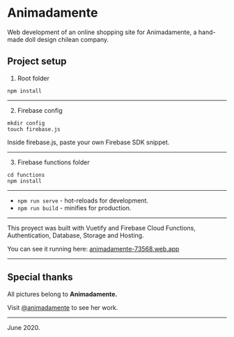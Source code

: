# Animadamente

Web development of an online shopping site for Animadamente, a hand-made doll design chilean company.

## Project setup

1. Root folder
```
npm install
```
---

2. Firebase config

```
mkdir config
touch firebase.js
```
Inside firebase.js, paste your own Firebase SDK snippet.

---

3. Firebase functions folder

```
cd functions
npm install
```

---

* `npm run serve` - hot-reloads for development.
* `npm run build` - minifies for production.

---

This proyect was built with Vuetify and Firebase Cloud Functions, Authentication, Database, Storage and Hosting.
 
You can see it running here: [animadamente-73568.web.app](https://animadamente-73568.web.app "Animadamente web test")

---

## Special thanks

All pictures belong to **Animadamente.**

Visit [@animadamente](https://www.instagram.com/animadamente/ "Animadamente on Instagram") to see her work.

---
June 2020.


